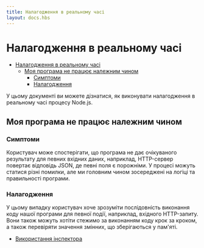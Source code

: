 ```yaml
---
title: Налагодження в реальному часі
layout: docs.hbs
---
```


# Налагодження в реальному часі

- [Налагодження в реальному часі](#live-debugging)
  - [Моя програма не працює належним чином](#my-application-doesnt-behave-as-expected)
    - [Симптоми](#symptoms)
    - [Налагодження](#debugging)

У цьому документі ви можете дізнатися, як виконувати налагодження в реальному часі процесу Node.js.

## Моя програма не працює належним чином

### Симптоми

Користувач може спостерігати, що програма не дає очікуваного результату для певних вхідних даних, наприклад, HTTP-сервер повертає відповідь JSON, де певні поля є порожніми. У процесі можуть статися різні помилки, але ми головним чином зосереджені на логіці та правильності програми.

### Налагодження

У цьому випадку користувач хоче зрозуміти послідовність виконання коду нашої програми для певної події, наприклад, вхідного HTTP-запиту. Вони також можуть хотіти стежимо за виконанням коду крок за кроком, а також перевіряти значення змінних, що зберігаються у пам'яті.

- [Використання інспектора](/en/docs/guides/diagnostics/live-debugging/using-inspector)
